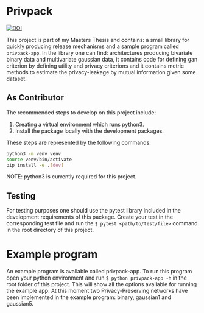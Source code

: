 # Privpack
[![DOI](https://zenodo.org/badge/299021619.svg)](https://zenodo.org/badge/latestdoi/299021619)

This project is part of my Masters Thesis and contains: a small library for quickly producing release mechanisms and a sample program called `privpack-app`. 
In the library one can find: architectures producing bivariate binary data and multivariate gaussian data, it contains code for defining gan criterion by defining 
utility and privacy criterions and it contains metric methods to estimate the privacy-leakage by mutual information given some dataset.

## As Contributor

The recommended steps to develop on this project include:

1. Creating a virtual environment which runs python3.
2. Install the package locally with the development packages.

These steps are represented by the following commands:

```bash 
python3 -m venv venv
source venv/bin/activate
pip install -e .[dev]
```

NOTE: python3 is currently required for this project.

## Testing

For testing purposes one should use the pytest library included in the development requirements of this package. Create your test in the corresponding test file and run the `$ pytest <path/to/test/file>` command in the root directory of this project.

# Example program
An example program is available called privpack-app. To run this program open your python environment and run `$ python privpack-app -h` in the root folder of this project. This will show all the options available for running the example app. At this moment
two Privacy-Preserving networks have been implemented in the example program: binary, gaussian1 and gaussian5. 
